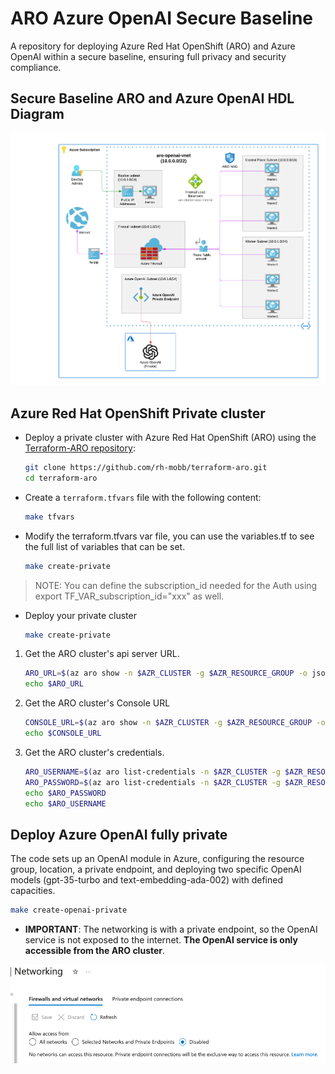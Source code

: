 # ARO Azure OpenAI Secure Baseline

A repository for deploying Azure Red Hat OpenShift (ARO) and Azure OpenAI within a secure baseline, ensuring full privacy and security compliance.

## Secure Baseline ARO and Azure OpenAI HDL Diagram

![Secure_Baseline_ARO_AzureOpenAI](./assets/Secure_Baseline_ARO_AzureOpenAI.png)

## Azure Red Hat OpenShift Private cluster

* Deploy a private cluster with Azure Red Hat OpenShift (ARO) using the [Terraform-ARO repository](https://github.com/rh-mobb/terraform-aro):

  ```bash
  git clone https://github.com/rh-mobb/terraform-aro.git
  cd terraform-aro
  ```

* Create a `terraform.tfvars` file with the following content:

  ```bash
  make tfvars
  ```

* Modify the terraform.tfvars var file, you can use the variables.tf to see the full list of variables that can be set.

  ```bash
  make create-private
  ```

 >NOTE: You can define the subscription_id needed for the Auth using export TF_VAR_subscription_id="xxx" as well.

* Deploy your private cluster

  ```bash
  make create-private
  ```

1. Get the ARO cluster's api server URL.

   ```bash
   ARO_URL=$(az aro show -n $AZR_CLUSTER -g $AZR_RESOURCE_GROUP -o json | jq -r '.apiserverProfile.url')
   echo $ARO_URL
   ```

1. Get the ARO cluster's Console URL

   ```bash
   CONSOLE_URL=$(az aro show -n $AZR_CLUSTER -g $AZR_RESOURCE_GROUP -o json | jq -r '.consoleProfile.url')
   echo $CONSOLE_URL
   ```

1. Get the ARO cluster's credentials.

   ```bash
   ARO_USERNAME=$(az aro list-credentials -n $AZR_CLUSTER -g $AZR_RESOURCE_GROUP -o json | jq -r '.kubeadminUsername')
   ARO_PASSWORD=$(az aro list-credentials -n $AZR_CLUSTER -g $AZR_RESOURCE_GROUP -o json | jq -r '.kubeadminPassword')
   echo $ARO_PASSWORD
   echo $ARO_USERNAME
   ```

## Deploy Azure OpenAI fully private

The code sets up an OpenAI module in Azure, configuring the resource group, location, a private endpoint, and deploying two specific OpenAI models (gpt-35-turbo and text-embedding-ada-002) with defined capacities.

```bash
make create-openai-private
```

* **IMPORTANT**: The networking is with a private endpoint, so the OpenAI service is not exposed to the internet. **The OpenAI service is only accessible from the ARO cluster**.

![AzureOpenAI Network](./assets/aoi1.png)
